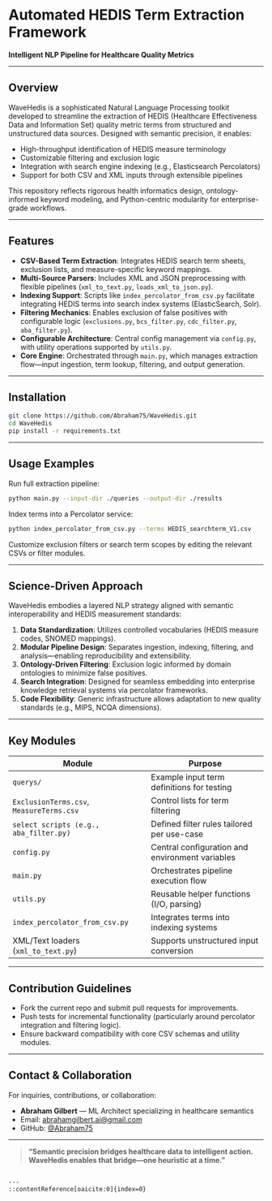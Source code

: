 
#  Automated HEDIS Term Extraction Framework

**Intelligent NLP Pipeline for Healthcare Quality Metrics**

---

##  Overview

WaveHedis is a sophisticated Natural Language Processing toolkit developed to streamline the extraction of HEDIS (Healthcare Effectiveness Data and Information Set) quality metric terms from structured and unstructured data sources. Designed with semantic precision, it enables:

- High-throughput identification of HEDIS measure terminology
- Customizable filtering and exclusion logic
- Integration with search engine indexing (e.g., Elasticsearch Percolators)
- Support for both CSV and XML inputs through extensible pipelines

This repository reflects rigorous health informatics design, ontology-informed keyword modeling, and Python-centric modularity for enterprise-grade workflows.

---

##  Features

- **CSV-Based Term Extraction**: Integrates HEDIS search term sheets, exclusion lists, and measure-specific keyword mappings.
- **Multi-Source Parsers**: Includes XML and JSON preprocessing with flexible pipelines (`xml_to_text.py`, `loads_xml_to_json.py`).
- **Indexing Support**: Scripts like `index_percolator_from_csv.py` facilitate integrating HEDIS terms into search index systems (ElasticSearch, Solr).
- **Filtering Mechanics**: Enables exclusion of false positives with configurable logic (`exclusions.py`, `bcs_filter.py`, `cdc_filter.py`, `aba_filter.py`).
- **Configurable Architecture**: Central config management via `config.py`, with utility operations supported by `utils.py`.
- **Core Engine**: Orchestrated through `main.py`, which manages extraction flow—input ingestion, term lookup, filtering, and output generation.

---

##  Installation

```bash
git clone https://github.com/Abraham75/WaveHedis.git
cd WaveHedis
pip install -r requirements.txt
````

---

## Usage Examples

Run full extraction pipeline:

```bash
python main.py --input-dir ./queries --output-dir ./results
```

Index terms into a Percolator service:

```bash
python index_percolator_from_csv.py --terms HEDIS_searchterm_V1.csv
```

Customize exclusion filters or search term scopes by editing the relevant CSVs or filter modules.

---

## Science-Driven Approach

WaveHedis embodies a layered NLP strategy aligned with semantic interoperability and HEDIS measurement standards:

1. **Data Standardization**: Utilizes controlled vocabularies (HEDIS measure codes, SNOMED mappings).
2. **Modular Pipeline Design**: Separates ingestion, indexing, filtering, and analysis—enabling reproducibility and extensibility.
3. **Ontology-Driven Filtering**: Exclusion logic informed by domain ontologies to minimize false positives.
4. **Search Integration**: Designed for seamless embedding into enterprise knowledge retrieval systems via percolator frameworks.
5. **Code Flexibility**: Generic infrastructure allows adaptation to new quality standards (e.g., MIPS, NCQA dimensions).

---

## Key Modules

| Module                                   | Purpose                                         |
| ---------------------------------------- | ----------------------------------------------- |
| `querys/`                                | Example input term definitions for testing      |
| `ExclusionTerms.csv`, `MeasureTerms.csv` | Control lists for term filtering                |
| `select scripts (e.g., aba_filter.py)`   | Defined filter rules tailored per use-case      |
| `config.py`                              | Central configuration and environment variables |
| `main.py`                                | Orchestrates pipeline execution flow            |
| `utils.py`                               | Reusable helper functions (I/O, parsing)        |
| `index_percolator_from_csv.py`           | Integrates terms into indexing systems          |
| XML/Text loaders (`xml_to_text.py`)      | Supports unstructured input conversion          |

---

## Contribution Guidelines

* Fork the current repo and submit pull requests for improvements.
* Push tests for incremental functionality (particularly around percolator integration and filtering logic).
* Ensure backward compatibility with core CSV schemas and utility modules.

---

## Contact & Collaboration

For inquiries, contributions, or collaboration:

* **Abraham Gilbert** — ML Architect specializing in healthcare semantics
* Email: [abrahamgilbert.ai@gmail.com](mailto:abrahamgilbert.ai@gmail.com)
* GitHub: [@Abraham75](https://github.com/Abraham75)

---

> **“Semantic precision bridges healthcare data to intelligent action. WaveHedis enables that bridge—one heuristic at a time.”**

```

---
::contentReference[oaicite:0]{index=0}
```
